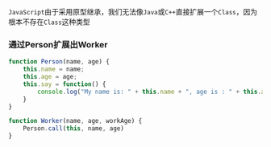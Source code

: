 `JavaScript`由于采用原型继承，我们无法像`Java`或`C++`直接扩展一个`Class`，因为根本不存在`Class`这种类型

### 通过Person扩展出Worker

```js
function Person(name, age) {
    this.name = name;
    this.age = age;
    this.say = function() {
        console.log("My name is: " + this.name + ", age is : " + this.age);
    }
}

function Worker(name, age, workAge) {
    Person.call(this, name, age)
}
```